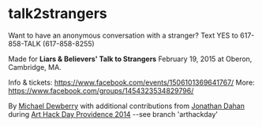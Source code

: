 talk2strangers
================

Want to have an anonymous conversation with a stranger? Text YES to 617-858-TALK (617-858-8255)

Made for **Liars & Believers' Talk to Strangers**
February 19, 2015 at Oberon, Cambridge, MA.

Info & tickets:
https://www.facebook.com/events/1506101369641767/
More:
https://www.facebook.com/groups/1454323534829796/


By [Michael Dewberry](http://dewb.org) with additional contributions from [Jonathan Dahan](http://jonathan.is/) during [Art Hack Day Providence 2014](arthackday.org/master-slave) --see branch 'arthackday' 

